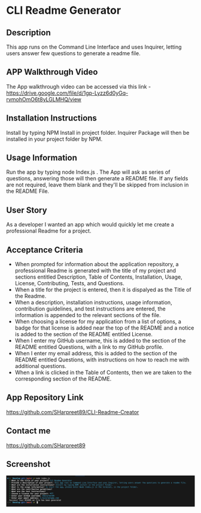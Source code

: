 # CLI Readme Generator

## Description

This app runs on the Command Line Interface and uses Inquirer, letting users answer few questions to generate a readme file.

## APP Walkthrough Video

The App walkthrough video can be accessed via this link - https://drive.google.com/file/d/1gp-Lyzz6d0yGq-rvmohOmO6t8yLGLMHQ/view

## Installation Instructions

Install by typing NPM Install in project folder.
Inquirer Package will then be installed in your project folder by NPM.

## Usage Information

Run the app by typing node Index.js . The App will ask as series of questions, answering those will then generate a README file. If any fields are not required, leave them blank and they'll be skipped from inclusion in the README File.

## User Story

As a developer I wanted an app which would quickly let me create a professional Readme for a project.

## Acceptance Criteria

- When prompted for information about the application repository, a professional Readme is generated with the title of my project and sections entitled Description, Table of Contents, Installation, Usage, License, Contributing, Tests, and Questions.
- When a title for the project is entered, then it is dispalyed as the Title of the Readme.
- When a description, installation instructions, usage information, contribution guidelines, and test instructions are entered, the information is appended to the relevant sections of the file.
- When choosing a license for my application from a list of options, a badge for that license is added near the top of the README and a notice is added to the section of the README entitled License.
- When I enter my GitHub username, this is added to the section of the README entitled Questions, with a link to my GitHub profile.
- When I enter my email address, this is added to the section of the README entitled Questions, with instructions on how to reach me with additional questions.
- When a link is clicked in the Table of Contents, then we are taken to the corresponding section of the README.

## App Repository Link

https://github.com/SHarpreet89/CLI-Readme-Creator

## Contact me

https://github.com/SHarpreet89

## Screenshot

![Alt text](./assets/images/App%20Image.png)
